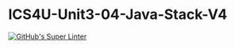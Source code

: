 # ICS4U-Unit3-04-Java-Stack-V4

[![GitHub's Super Linter](https://github.com/liam-fletcher1/ICS4U-Unit3-04-Java-Stack-V4/workflows/GitHub's%20Super%20Linter/badge.svg)](https://github.com/liam-fletcher1/ICS4U-Unit3-04-Java-Stack-V4/actions)
